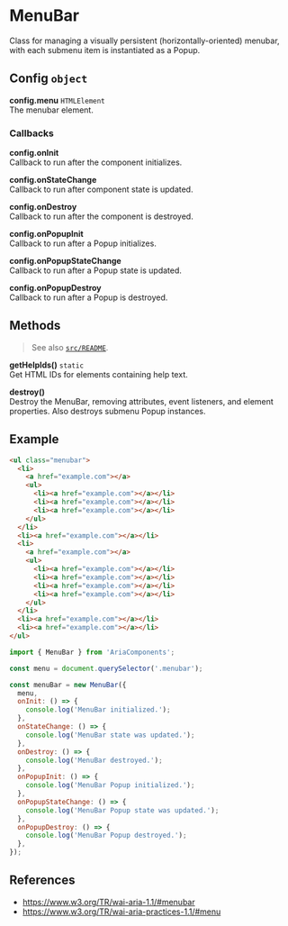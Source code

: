 MenuBar
=======

Class for managing a visually persistent (horizontally-oriented) menubar, with 
each submenu item is instantiated as a Popup.

## Config `object`

**config.menu** `HTMLElement`  
The menubar element.

### Callbacks

**config.onInit**  
Callback to run after the component initializes.

**config.onStateChange**  
Callback to run after component state is updated.

**config.onDestroy**  
Callback to run after the component is destroyed.

**config.onPopupInit**  
Callback to run after a Popup initializes.

**config.onPopupStateChange**  
Callback to run after a Popup state is updated.

**config.onPopupDestroy**  
Callback to run after a Popup is destroyed.

## Methods

> See also [`src/README`](../).

**getHelpIds()** `static`  
Get HTML IDs for elements containing help text.

**destroy()**  
Destroy the MenuBar, removing attributes, event listeners, and element 
properties. Also destroys submenu Popup instances.

## Example

```html
<ul class="menubar">
  <li>
    <a href="example.com"></a>
    <ul>
      <li><a href="example.com"></a></li>
      <li><a href="example.com"></a></li>
      <li><a href="example.com"></a></li>
    </ul>
  </li>
  <li><a href="example.com"></a></li>
  <li>
    <a href="example.com"></a>
    <ul>
      <li><a href="example.com"></a></li>
      <li><a href="example.com"></a></li>
      <li><a href="example.com"></a></li>
      <li><a href="example.com"></a></li>
    </ul>
  </li>
  <li><a href="example.com"></a></li>
  <li><a href="example.com"></a></li>
</ul>
```

```javascript
import { MenuBar } from 'AriaComponents';

const menu = document.querySelector('.menubar');

const menuBar = new MenuBar({
  menu,
  onInit: () => {
    console.log('MenuBar initialized.');
  },
  onStateChange: () => {
    console.log('MenuBar state was updated.');
  },
  onDestroy: () => {
    console.log('MenuBar destroyed.');
  },
  onPopupInit: () => {
    console.log('MenuBar Popup initialized.');
  },
  onPopupStateChange: () => {
    console.log('MenuBar Popup state was updated.');
  },
  onPopupDestroy: () => {
    console.log('MenuBar Popup destroyed.');
  },
});
```

## References

- https://www.w3.org/TR/wai-aria-1.1/#menubar
- https://www.w3.org/TR/wai-aria-practices-1.1/#menu
